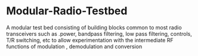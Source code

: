 # Modular-Radio-Testbed
A modular test bed consisting of building blocks common to most radio transceivers such as .power, bandpass filtering, low pass filtering, controls, T/R switching, etc to allow experimentation with the intermediate RF functions of modulation , demodulation and conversion
